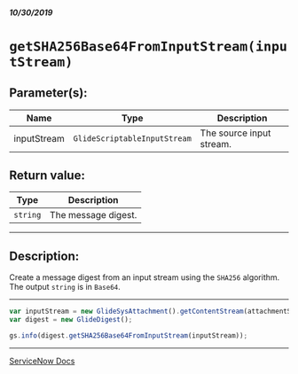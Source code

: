##### 10/30/2019
# `getSHA256Base64FromInputStream(inputStream)`

## Parameter(s):
| Name | Type | Description |
|---|---|---|
| inputStream | `GlideScriptableInputStream` | The source input stream. |

## Return value:
| Type | Description |
|---|---|
| `string` | The message digest. |

---

## Description:
Create a message digest from an input stream using the `SHA256` algorithm.  The output `string` is in `Base64`.

---

```js
var inputStream = new GlideSysAttachment().getContentStream(attachmentSysID);
var digest = new GlideDigest();

gs.info(digest.getSHA256Base64FromInputStream(inputStream));
```

---

[ServiceNow Docs](https://developer.servicenow.com/app.do#!/api_doc?v=newyork&id=r_SGDigest-getSHA256B64S_GSIS)